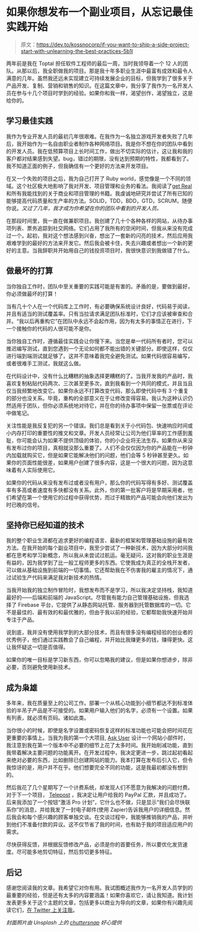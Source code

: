 # 如果你想发布一个副业项目，从忘记最佳实践开始

> 原文：<https://dev.to/kossnocorp/if-you-want-to-ship-a-side-project-start-with-unlearning-the-best-practices-5b1l>

两年前是我在 Toptal 担任软件工程师的最后一周，当时我领导着一个 12 人的团队。从那以后，我全职做我的项目。那是我十年多职业生涯中最富有成效和最令人满意的几年。虽然我还远未实现建立可持续发展企业的目标，但我学到了很多关于产品开发、复制、营销和销售的知识。在这篇文章中，我分享了我作为一名开发人员在参与十几个项目时学到的经验。如果你和我一样，渴望创作，渴望独立，这是给你的。

## 学习最佳实践

我作为专业开发人员的最初几年很艰难。在我作为一名独立游戏开发者失败了几年后，我开始作为一名自由职业者制作各种网络项目。我是你不想在你的团队中看到的开发人员。我在低预算项目上长时间工作，做出不切实际的估计，这让我和我的客户都对结果感到失望。bug，错过的期限，没有达到预期的特性，我都看到了。我不知道正面的例子，但我确信有一个更好的方法来开发项目。

在又一个失败的项目之后，我为自己打开了 Ruby world，感觉像是一个不同的领域。这个社区极大地影响了我对开发、项目管理和业务的看法。我阅读了[get Real](https://basecamp.com/books/getting-real)和所有我能找到的关于商业和项目管理的书籍。我虔诚地研究并尝试了所有已知的能够提高代码质量和生产率的方法。SOLID，TDD，BDD，GTD，SCRUM，随便你说。*又过了几年，我才成为你希望在你的团队中看到的开发人员。*

在那段时间里，我一直在做兼职项目。我创建了几十个各种各样的网站，从待办事项列表、票务追踪到社交网络。它们占用了我所有的空闲时间，但我从来没有完成过一个。起初，我对这个想法感到兴奋，想出了一套新的闪亮的技术，然后应用我艰难学到的最好的方法来开发它。然后我会被卡住，失去兴趣或者想出一个新的更好的主意。当我辞职并开始用自己的钱投资项目时，我很快意识到我做错了什么。

## 做最坏的打算

当你独自工作时，团队中至关重要的实践可能是有害的。矛盾的是，要做到最好，你必须做最坏的打算！

当有几十个人在一个代码库上工作时，有必要确保系统设计良好，代码易于阅读，并且有适当的测试覆盖率。只有当拉请求满足团队标准时，它们才应该被审查和合并。“我以后再重构它”在团队中永远不会起作用，因为有太多的事情正在进行，下一个接触你的代码的人很可能不是你。

当你独自工作时，遵循最佳实践会让你慢下来。当您是单一代码所有者时，您可以推迟编写测试，直到您遇到一个无论如何都不能出错的关键部分。即使这样，仅仅进行端到端测试就足够了。这并不意味着我完全避免测试。如果代码很容易编写，或者很难手工测试，我就这么做。

在代码设计中，没有什么比糟糕的抽象选择更糟糕的了。当我开发我的产品时，我喜欢复制粘贴代码两次、三次甚至更多次，直到我看到一个共同的模式，并且当且仅当我频繁地改变它。如果你永远不打算改变代码，那么即使代码中有 3 个重复的部分也没关系。毕竟，重构的全部意义在于让修改变得容易。我认为这种认识仍然适用于团队，但你必须系统地对待它，并在你的待办事项中保留一张票或在评论中做笔记。

关注性能是我反复犯的另一个错误。我们总是看到关于小代码包、快速响应时间或小内存打印的重要性的推文和文章。开发人员经常让公司为他们草率的工作感到羞耻，你可能会认为如果不提供顶级的体验，你的小企业将无法生存。如果你从来没有发布过你的项目，真相就没那么重要了。人们不会仅仅因为你的产品能在一秒钟内加载就购买它，但是如果它能解决他们的问题，他们会等 5 秒钟甚至更久。如果你的页面性能很差，如果用户创建了很多内容，这是一个很大的问题，因为这意味着有人实际使用它。

如果你的代码从来没有发布过或者没有用户，那么你的代码写得有多好、测试覆盖率有多高或者速度有多快都没有关系。此外，你的第一批客户将是早期采用者，他们希望在第一个使用它的过程中获得优势，而过于精致的产品可能会向他们发出为时已晚的信号。

## 坚持你已经知道的技术

我的整个职业生涯都在追求更好的编程语言、最新的框架和管理基础设施的最有效方法。在我开始的每个副业项目中，我至少尝试了一种新技术，因为大部分时间我都在思考和学习新概念，所以我从未尝试过航运。毫无疑问，这对我的职业生涯是有益的，因为我学到了比一般工程师更多的东西。它使我成为真正的全栈开发者，可以做从基础设施到前端的一切事情。它还帮助我在不伤害我的雇主的情况下，通过试验生产代码来满足我对新技术的热情。

当我开始我的独立制作冒险时，我想发布而不是学习，所以我决定坚持栈，我知道最好的——后端和前端的 JavaScript。尽管我有能力自己管理基础设施，但我选择了 Firebase 平台，它提供了从静态网站托管、服务器到托管数据库的一切。它不是最佳的、最有效的和最优雅的，但由于我以前的经验，它都帮助我快速开始并专注于产品。

说到底，我并没有使用我学到的大部分技术，而且有很多没有编程经验的创业者的优秀例子，他们通过实践教会了自己编程，并开始比我赚更多的钱，赚得更快。这让我怀疑这一切是否值得。

如果你的唯一目标是学习新东西，你可以忽略我的建议，但是如果你想进步，除非必要，否则避免使用新技术。

## 成为枭雄

多年来，我在质量至上的公司工作。部署一个从核心功能到小细节都达不到标准体验的半吊子产品是不可接受的。如果用户输入他们的名字，必须有一个设置。如果有列表，就必须有页码。诸如此类。

当你很小的时候，即使是名字设置或密码恢复这样的标准功能也可能会把时间花在更重要的事情上。当我为我的第一个大项目, [Ask User](https://askuser.xyz/) 设计一个网站小部件时，我注意到我在第一个版本中不必要的细节上花了太多时间。我开始削减功能，直到我带着解决主要问题的功能离开。在开发过程中，我决定更进一步，跳过起初看起来绝对必要的东西，比如删除已创建网站的能力。我本打算在发布后引入它，但令我惊讶的是，用户并不在乎。他们想要完全不同的功能，这是我最初都没有想到的。

然后我花了几个星期写了一个计费系统，却发现人们不愿意为我解决的问题付费。对于下一个项目， [Telepost](https://telepost.io/) ，我决定让用户给我的 PayPal 汇款，并且成功了。后来我添加了一个按钮“激活 Pro 计划”，它什么也不做，只是显示“我们会尽快联系你”的消息，并给我发了一封电子邮件(使用 Zapier)告诉我用户的详细信息。然后我会和每个感兴趣的顾客单独交谈。在交谈过程中，我能够推销我的产品，并听到他们不准备付款的异议。这不仅节省了我的时间，也有助于我的项目适应用户的需求。

尽快获得反馈，并根据反馈修改产品，必须是你的首要任务，所以要优化发货速度。尽可能多地剪切特征，然后剪切更多特征。

## 后记

感谢您阅读我的文章。我希望它对你有用。我试图概述我作为一名开发人员学到的最重要的经验，但是还有太多的内容要涵盖！如果你喜欢它，请让我知道。我计划发表更多关于这个主题的文章，包括更多以商业为导向的文章，如果你有兴趣先阅读它们，[在 Twitter 上关注我](https://twitter.com/kossnocorp)。

*封面照片由 Unsplash 上的 [chuttersnap](https://unsplash.com/photos/9cCeS9Sg6nU) 好心提供*